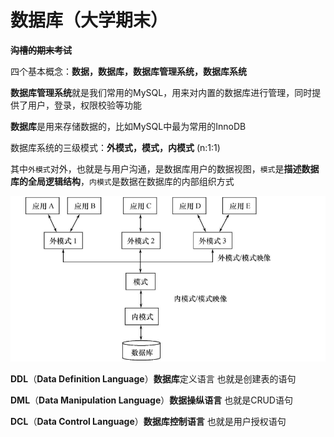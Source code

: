 # 数据库（大学期末）

**~~沟槽的期末考试~~**

四个基本概念：**数据，数据库，数据库管理系统，数据库系统**

**数据库管理系统**就是我们常用的MySQL，用来对内置的数据库进行管理，同时提供了用户，登录，权限校验等功能

**数据库**是用来存储数据的，比如MySQL中最为常用的InnoDB

数据库系统的三级模式：**外模式，模式，内模式** (n:1:1)

其中`外模式`对外，也就是与用户沟通，是数据库用户的数据视图，`模式`是**描述数据库的全局逻辑结构**，`内模式`是数据在数据库的内部组织方式


![image.png](https://raw.githubusercontent.com/CoteNite/Blog_img/master/blogImg/20250611011307.png)

**DDL**（**Data Definition Language**）**数据库**定义语言 也就是创建表的语句

**DML**（**Data Manipulation Language**）**数据操纵语言** 也就是CRUD语句

**DCL**（**Data Control Language**）**数据库控制语言**  也就是用户授权语句